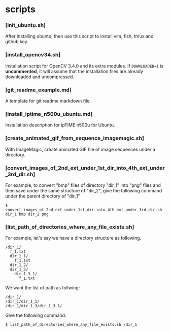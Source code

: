 # scripts

### [init_ubuntu.sh]
After installing ubuntu, then use this script to install vim, fish, tmux and github key.

### [install_opencv34.sh]
installation script for OpenCV 3.4.0 and its extra modules.
If ```DOWNLOADED=1``` is **uncommented**, it will assume that the installation files are already downloaded and uncompressed.

### [git_readme_example.md]
A template for git readme markdown file.

### [install_iptime_n500u_ubuntu.md]
Installation description for ipTIME n500u for Ubuntu.

### [create_animated_gif_from_sequence_imagemagic.sh]
With ImageMagic, create animated GIF file of image sequences under a directory. 

### [convert_images_of_2nd_ext_under_1st_dir_into_4th_ext_under_3rd_dir.sh]
For example, to convert "bmp" files of directory "dir_1" into "png" files and then save under the same structure of "dir_2", give the following command under the parent directory of "dir_1"
```
$ convert_images_of_2nd_ext_under_1st_dir_into_4th_ext_under_3rd_dir.sh dir_1 bmp dir_2 png
```

### [list_path_of_directories_where_any_file_exists.sh]
For example, let's say we have a directory structure as following.
```
/dir_1/
  f_1.txt
  dir_1_1/
    f_1.txt
  dir_1_2/
  dir_1_3/
    dir_1_3_1/
      f_1.txt
```
We want the list of path as follwing:
```
/dir_1/
/dir_1/dir_1_1/
/dir_1/dir_1_3/dir_1_3_1/
```
Give the following command.
```
$ list_path_of_directories_where_any_file_exists.sh /dir_1
```
